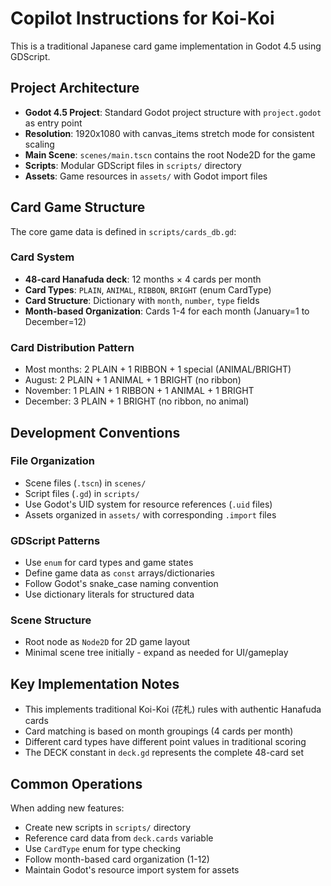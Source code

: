 # Copilot Instructions for Koi-Koi

This is a traditional Japanese card game implementation in Godot 4.5 using GDScript.

## Project Architecture

- **Godot 4.5 Project**: Standard Godot project structure with `project.godot` as entry point
- **Resolution**: 1920x1080 with canvas_items stretch mode for consistent scaling
- **Main Scene**: `scenes/main.tscn` contains the root Node2D for the game
- **Scripts**: Modular GDScript files in `scripts/` directory
- **Assets**: Game resources in `assets/` with Godot import files

## Card Game Structure

The core game data is defined in `scripts/cards_db.gd`:

### Card System

- **48-card Hanafuda deck**: 12 months × 4 cards per month
- **Card Types**: `PLAIN`, `ANIMAL`, `RIBBON`, `BRIGHT` (enum CardType)
- **Card Structure**: Dictionary with `month`, `number`, `type` fields
- **Month-based Organization**: Cards 1-4 for each month (January=1 to December=12)

### Card Distribution Pattern

- Most months: 2 PLAIN + 1 RIBBON + 1 special (ANIMAL/BRIGHT)
- August: 2 PLAIN + 1 ANIMAL + 1 BRIGHT (no ribbon)
- November: 1 PLAIN + 1 RIBBON + 1 ANIMAL + 1 BRIGHT
- December: 3 PLAIN + 1 BRIGHT (no ribbon, no animal)

## Development Conventions

### File Organization

- Scene files (`.tscn`) in `scenes/`
- Script files (`.gd`) in `scripts/`
- Use Godot's UID system for resource references (`.uid` files)
- Assets organized in `assets/` with corresponding `.import` files

### GDScript Patterns

- Use `enum` for card types and game states
- Define game data as `const` arrays/dictionaries
- Follow Godot's snake_case naming convention
- Use dictionary literals for structured data

### Scene Structure

- Root node as `Node2D` for 2D game layout
- Minimal scene tree initially - expand as needed for UI/gameplay

## Key Implementation Notes

- This implements traditional Koi-Koi (花札) rules with authentic Hanafuda cards
- Card matching is based on month groupings (4 cards per month)
- Different card types have different point values in traditional scoring
- The DECK constant in `deck.gd` represents the complete 48-card set

## Common Operations

When adding new features:

- Create new scripts in `scripts/` directory
- Reference card data from `deck.cards` variable
- Use `CardType` enum for type checking
- Follow month-based card organization (1-12)
- Maintain Godot's resource import system for assets

